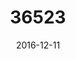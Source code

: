 ---
title: '36523'
url: 'http://ludumdare.com/compo/ludum-dare-37/?action=preview&uid=65813'
spoiler: Programming - Flash
cover: './cover.jpg'
date: 2016-12-11
event: Ludum Dare 37
---